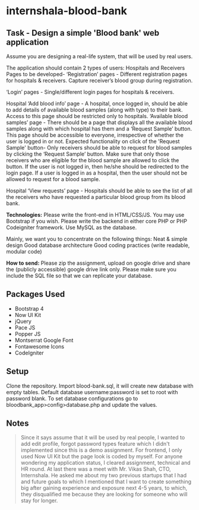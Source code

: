 # internshala-blood-bank

## Task - Design a simple 'Blood bank' web application

Assume you are designing a real-life system, that will be used by real users.

The application should contain 2 types of users: Hospitals and Receivers Pages to be developed-
‘Registration’ pages - Different registration pages for hospitals & receivers. Capture receiver’s blood
group during registration.

‘Login’ pages - Single/different login pages for hospitals & receivers.

Hospital ‘Add blood info’ page - A hospital, once logged in, should be able to add details of available
blood samples (along with type) to their bank. Access to this page should be restricted only to hospitals.
‘Available blood samples’ page - There should be a page that displays all the available blood samples
along with which hospital has them and a ‘Request Sample’ button. This page should be accessible to
everyone, irrespective of whether the user is logged in or not. Expected functionality on click of the
'Request Sample' button- Only receivers should be able to request for blood samples by clicking the
‘Request Sample’ button. Make sure that only those receivers who are eligible for the blood sample are
allowed to click the button. If the user is not logged in, then he/she should be redirected to the login
page. If a user is logged in as a hospital, then the user should not be allowed to request for a blood
sample.

Hospital ‘View requests’ page - Hospitals should be able to see the list of all the receivers who have
requested a particular blood group from its blood bank.

**Technologies:**
Please write the front-end in HTML/CSS/JS. You may use Bootstrap if you wish.
Please write the backend in either core PHP or PHP Codeigniter framework.
Use MySQL as the database.

Mainly, we want you to concentrate on the following things:
Neat & simple design Good database architecture Good coding practices (write readable, modular code)

**How to send:**
Please zip the assignment, upload on google drive and share the (publicly accessible) google drive link
only. Please make sure you include the SQL file so that we can replicate your database.


## Packages Used
- Bootstrap 4
- Now UI Kit
- jQuery
- Pace JS
- Popper JS
- Montserrat Google Font
- Fontawesome Icons
- CodeIgniter


## Setup
Clone the repository. Import blood-bank.sql, it will create new database with empty tables. Default database username:password is set to root with password blank. To set database configurations go to bloodbank_app>config>database.php and update the values.


## Notes
> Since it says assume that it will be used by real people, I wanted to add edit profile, forgot password types feature which I didn't implemented since this is a demo assignment.
> For frontend, I only used Now UI Kit but the page look is coded by myself.
> For anyone wondering my application status, I cleared assignment, technical and HR round. At last there was a meet with Mr. Vikas Shah, CTO, Internshala. He asked me about my two previous startups that I had and future goals to which I mentioned that I want to create something big after gaining experience and exposure next 4-5 years, to which, they disqualified me because they are looking for someone who will stay for longer.
